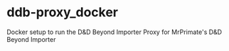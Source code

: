 # ddb-proxy_docker
Docker setup to run the D&amp;D Beyond Importer Proxy for MrPrimate's D&amp;D Beyond Importer
